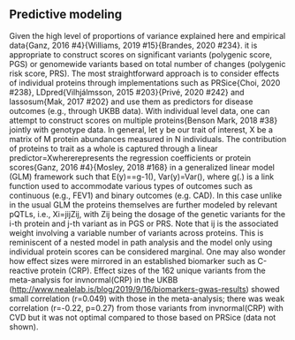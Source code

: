 ## Predictive modeling

Given the high level of proportions of variance explained here and empirical data{Ganz, 2016 #4}{Williams, 2019 #15}{Brandes, 2020 #234}. it is 
appropriate to construct scores on significant variants (polygenic score, PGS) or genomewide variants based on total number of changes (polygenic 
risk score, PRS). The most straightforward approach is to consider effects of individual proteins through implementations such as PRSice{Choi, 2020 
#238}, LDpred{Vilhjálmsson, 2015 #203}{Privé, 2020 #242} and lassosum{Mak, 2017 #202} and use them as predictors for disease outcomes (e.g., through 
UKBB data). With individual level data, one can attempt to construct scores on multiple proteins{Benson Mark, 2018 #38} jointly with genotype data. 
In general, let y be our trait of interest, X be a matrix of M protein abundances measured in N individuals. The contribution of proteins to trait 
as a whole is captured through a linear predictor=Xwhererepresents the regression coefficients or protein scores{Ganz, 2016 #4}{Mosley, 2018 #168} 
in a generalized linear model (GLM) framework such that E(y)==g-1(), Var(y)=Var(), where g(.) is a link function used to accommodate various types 
of outcomes such as continuous (e.g., FEV1) and binary outcomes (e.g. CAD). In this case unlike in the usual GLM the proteins themselves are further 
modeled by relevant pQTLs, i.e., Xi=jijZij, with Zij being the dosage of the genetic variants for the i-th protein and j-th variant as in PGS or 
PRS. Note that ij is the associated weight involving a variable number of variants across proteins. This is reminiscent of a nested model in path 
analysis and the model only using individual protein scores can be considered marginal. One may also wonder how effect sizes were mirrored in an 
established biomarker such as C-reactive protein (CRP). Effect sizes of the 162 unique variants from the meta-analysis for invnormal(CRP) in the 
UKBB (http://www.nealelab.is/blog/2019/9/16/biomarkers-gwas-results) showed small correlation (r=0.049) with those in the meta-analysis; there was 
weak correlation (r=-0.22, p=0.27) from those variants from invnormal(CRP) with CVD but it was not optimal compared to those based on PRSice (data 
not shown).

